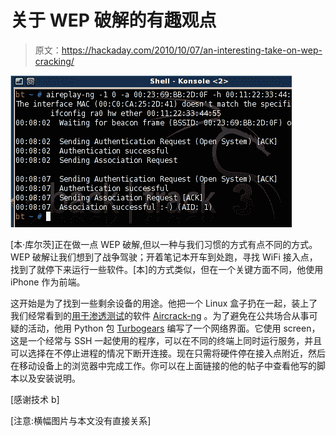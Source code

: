 # 关于 WEP 破解的有趣观点

> 原文：<https://hackaday.com/2010/10/07/an-interesting-take-on-wep-cracking/>

![](img/a010364103388b4105b7c8a81f9fed0a.png "wepcrack04")

[本·库尔茨]正在做一点 WEP 破解,但以一种与我们习惯的方式有点不同的方式。WEP 破解让我们想到了战争驾驶；开着笔记本开车到处跑，寻找 WiFi 接入点，找到了就停下来运行一些软件。[本]的方式类似，但在一个关键方面不同，他使用 iPhone 作为前端。

这开始是为了找到一些剩余设备的用途。他把一个 Linux 盒子扔在一起，装上了我们经常看到的[用于渗透测试](http://hackaday.com/tag/aircrack-ng/)的软件 [Aircrack-ng](http://www.aircrack-ng.org/) 。为了避免在公共场合从事可疑的活动，他用 Python 包 [Turbogears](http://turbogears.org/) 编写了一个网络界面。它使用 screen，这是一个经常与 SSH 一起使用的程序，可以在不同的终端上同时运行服务，并且可以选择在不停止进程的情况下断开连接。现在只需将硬件停在接入点附近，然后在移动设备上的浏览器中完成工作。你可以在上面链接的他的帖子中查看他写的脚本以及安装说明。

[感谢技术 b]

[注意:横幅图片与本文没有直接关系]